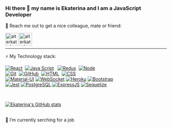 ### Hi there 👋 my name is Ekaterina and I am a JavaScript Developer

🔎 Reach me out to get a nice colleague, mate or friend:
<br />

[<img align="left" alt="alterkate | LinkedIn" width="40px" src="https://img.icons8.com/color/48/000000/linkedin-2--v1.png" />][linkedin]
[<img align="left" alt="alterkate | Telegram" width="40px" src="https://img.icons8.com/fluency/48/000000/telegram-app.png" />][telegram]

[linkedin]: www.linkedin.com/in/ekaterina-barsukova
[telegram]: https://t.me/katealterego 

<br/>
<br/>

---
⚡ My Technology stack:
<br />

[![React](https://shields.io/badge/-React-f9fbfa?logo=react&style=for-the-badge)](https://reactjs.org/)&nbsp;
[![Java Script](https://shields.io/badge/-Java_Script-F7DF1E?logo=javascript&style=for-the-badge&logoColor=222)](https://learn.javascript.ru/) &nbsp;
[![Redux](https://shields.io/badge/-Redux-710B77?logo=redux&style=for-the-badge)](https://redux.js.org/)&nbsp;
[![Node](https://shields.io/badge/-Node-333?logo=node.js&style=for-the-badge)](https://nodejs.org/en/)&nbsp;
<br />
[![Git](https://shields.io/badge/-Git-f0efe7?logo=git&style=for-the-badge)](https://git-scm.com/)&nbsp;
[![GitHub](https://shields.io/badge/-GitHub-333?logo=GitHub&style=for-the-badge)](https://github.com/)&nbsp;
[![HTML](https://shields.io/badge/-HTML5-E34F26?logo=html5&style=for-the-badge&logoColor=fff)](https://html5book.ru/html-html5/)&nbsp;
[![CSS](https://shields.io/badge/-CSS3-1572B6?logo=css3&style=for-the-badge&logoColor=fff)](https://html5book.ru/osnovy-css/)&nbsp;
<br />
[![Material-UI](https://img.shields.io/badge/-materialui-1572B6?logo=Material-UI&style=for-the-badge)](https://material-ui.com/ru/)
[![WebSocket](https://img.shields.io/badge/-WebSocket-f9fbfa?logo=websocket&style=for-the-badge)](https://developer.mozilla.org/ru/docs/Web/API/WebSocket)
[![Heroku](https://img.shields.io/badge/-Heroku-431490?logo=heroku&style=for-the-badge)](https://www.heroku.com/)
[![Bootstrap](https://img.shields.io/badge/-Bootstrap-f9fbfa?logo=bootstrap&style=for-the-badge)](https://getbootstrap.com/)
<br />
[![Jest](https://img.shields.io/badge/-Jest-97737e?logo=jest&style=for-the-badge)](https://jestjs.io/ru)
[![PostgreSQL](https://img.shields.io/badge/-PostgreSQL-f9fbfa?logo=PostgreSQL&style=for-the-badge)](https://www.postgresql.org/)
[![ExpressJS](https://img.shields.io/badge/-Express.js-333?logo=express&style=for-the-badge)](https://expressjs.com/ru/)
[![Sequelize](https://img.shields.io/badge/-Sequelize-f9fbfa?logo=Sequelize&style=for-the-badge)](https://sequelize.org/master/)

<br />

[![Ekaterina's GitHub stats](https://github-readme-stats.vercel.app/api?username=alterkate&count_private=true&show_icons=true&theme=tokyonight)](https://github.com/alterkate/github-readme-stats)

<br />
🧠 I’m currently serching for a job
